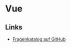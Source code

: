 # Vue

## Links

- [Fragenkatalog auf GitHub](https://github.com/sudheerj/vuejs-interview-questions)